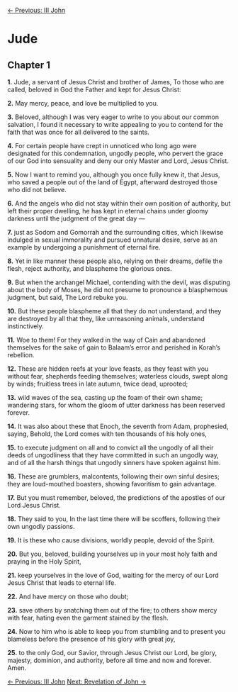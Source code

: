 [← Previous: III John](./25_III_John.md)

# Jude <!-- Start Verse Index: 30674 -->

## Chapter 1

**1.** Jude, a servant of Jesus Christ and brother of James, To those who are called, beloved in God the Father and kept for Jesus Christ: <!-- Index: 30674 -->

**2.** May mercy, peace, and love be multiplied to you. <!-- Index: 30675 -->

**3.** Beloved, although I was very eager to write to you about our common salvation, I found it necessary to write appealing to you to contend for the faith that was once for all delivered to the saints. <!-- Index: 30676 -->

**4.** For certain people have crept in unnoticed who long ago were designated for this condemnation, ungodly people, who pervert the grace of our God into sensuality and deny our only Master and Lord, Jesus Christ. <!-- Index: 30677 -->

**5.** Now I want to remind you, although you once fully knew it, that Jesus, who saved a people out of the land of Egypt, afterward destroyed those who did not believe. <!-- Index: 30678 -->

**6.** And the angels who did not stay within their own position of authority, but left their proper dwelling, he has kept in eternal chains under gloomy darkness until the judgment of the great day — <!-- Index: 30679 -->

**7.** just as Sodom and Gomorrah and the surrounding cities, which likewise indulged in sexual immorality and pursued unnatural desire, serve as an example by undergoing a punishment of eternal fire. <!-- Index: 30680 -->

**8.** Yet in like manner these people also, relying on their dreams, defile the flesh, reject authority, and blaspheme the glorious ones. <!-- Index: 30681 -->

**9.** But when the archangel Michael, contending with the devil, was disputing about the body of Moses, he did not presume to pronounce a blasphemous judgment, but said, The Lord rebuke you. <!-- Index: 30682 -->

**10.** But these people blaspheme all that they do not understand, and they are destroyed by all that they, like unreasoning animals, understand instinctively. <!-- Index: 30683 -->

**11.** Woe to them! For they walked in the way of Cain and abandoned themselves for the sake of gain to Balaam’s error and perished in Korah’s rebellion. <!-- Index: 30684 -->

**12.** These are hidden reefs at your love feasts, as they feast with you without fear, shepherds feeding themselves; waterless clouds, swept along by winds; fruitless trees in late autumn, twice dead, uprooted; <!-- Index: 30685 -->

**13.** wild waves of the sea, casting up the foam of their own shame; wandering stars, for whom the gloom of utter darkness has been reserved forever. <!-- Index: 30686 -->

**14.** It was also about these that Enoch, the seventh from Adam, prophesied, saying, Behold, the Lord comes with ten thousands of his holy ones, <!-- Index: 30687 -->

**15.** to execute judgment on all and to convict all the ungodly of all their deeds of ungodliness that they have committed in such an ungodly way, and of all the harsh things that ungodly sinners have spoken against him. <!-- Index: 30688 -->

**16.** These are grumblers, malcontents, following their own sinful desires; they are loud-mouthed boasters, showing favoritism to gain advantage. <!-- Index: 30689 -->

**17.** But you must remember, beloved, the predictions of the apostles of our Lord Jesus Christ. <!-- Index: 30690 -->

**18.** They said to you, In the last time there will be scoffers, following their own ungodly passions. <!-- Index: 30691 -->

**19.** It is these who cause divisions, worldly people, devoid of the Spirit. <!-- Index: 30692 -->

**20.** But you, beloved, building yourselves up in your most holy faith and praying in the Holy Spirit, <!-- Index: 30693 -->

**21.** keep yourselves in the love of God, waiting for the mercy of our Lord Jesus Christ that leads to eternal life. <!-- Index: 30694 -->

**22.** And have mercy on those who doubt; <!-- Index: 30695 -->

**23.** save others by snatching them out of the fire; to others show mercy with fear, hating even the garment stained by the flesh. <!-- Index: 30696 -->

**24.** Now to him who is able to keep you from stumbling and to present you blameless before the presence of his glory with great joy, <!-- Index: 30697 -->

**25.** to the only God, our Savior, through Jesus Christ our Lord, be glory, majesty, dominion, and authority, before all time and now and forever. Amen. <!-- Index: 30698 -->


[← Previous: III John](./25_III_John.md)
[Next: Revelation of John →](./27_Revelation_of_John.md)
